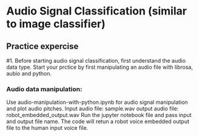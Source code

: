 # Audio Signal Classification (similar to image classifier)

## Practice expercise
#1. Before starting audio signal classification, first understand the audio data type. Start your prctice by first manipulating an audio file with librosa, aubio and python.

### Audio data manipulation:
Use audio-manipulation-with-python.ipynb for audio signal manipulation and plot audio pitches.
Input audio file: sample.wav
output audio file: robot_embedded_output.wav
Run the jupyter notebook file and pass input and output file name. The code will retun a robot voice embedded output file to the human input voice file. 
